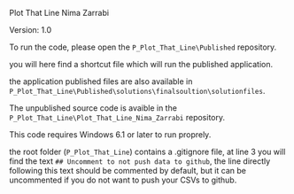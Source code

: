 Plot That Line
Nima Zarrabi

Version: 1.0


To run the code, please open the ``P_Plot_That_Line\Published`` repository.

you will here find a shortcut file which will run the published application.

the application published files are also available in ``P_Plot_That_Line\Published\solutions\finalsoultion\solutionfiles``.

The unpublished source code is avaible in the ``P_Plot_That_Line\Plot_That_Line_Nima_Zarrabi`` repository.

This code requires Windows 6.1 or later to run proprely.

the root folder (``P_Plot_That_Line``) contains a .gitignore file, at line 3 you will find the text ``## Uncomment to not push data to github``, the line directly following this text should be commented by default, but it can be uncommented if you do not want to push your CSVs to github.